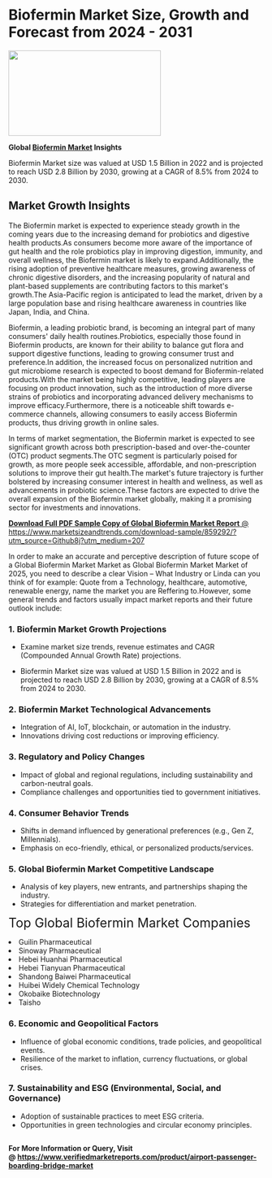 <H1>Biofermin Market Size, Growth and Forecast from 2024 - 2031</H1><img class="aligncenter size-medium wp-image-584254" src="https://thirdeyenews.in/wp-content/uploads/2024/09/Global-Market-Research-300x168.jpeg" alt="" width="300" height="168" /><p><strong>Global&nbsp;<a href="https://www.marketsizeandtrends.com/download-sample/859292/?utm_source=Github8j?utm_medium=207">Biofermin Market</a> Insights</strong></p><p>Biofermin Market size was valued at USD 1.5 Billion in 2022 and is projected to reach USD 2.8 Billion by 2030, growing at a CAGR of 8.5% from 2024 to 2030.</p><p><h2>Market Growth Insights</h2> <p>The Biofermin market is expected to experience steady growth in the coming years due to the increasing demand for probiotics and digestive health products.As consumers become more aware of the importance of gut health and the role probiotics play in improving digestion, immunity, and overall wellness, the Biofermin market is likely to expand.Additionally, the rising adoption of preventive healthcare measures, growing awareness of chronic digestive disorders, and the increasing popularity of natural and plant-based supplements are contributing factors to this market's growth.The Asia-Pacific region is anticipated to lead the market, driven by a large population base and rising healthcare awareness in countries like Japan, India, and China.</p> <p><a href="download_link"></a></p> <p>Biofermin, a leading probiotic brand, is becoming an integral part of many consumers' daily health routines.Probiotics, especially those found in Biofermin products, are known for their ability to balance gut flora and support digestive functions, leading to growing consumer trust and preference.In addition, the increased focus on personalized nutrition and gut microbiome research is expected to boost demand for Biofermin-related products.With the market being highly competitive, leading players are focusing on product innovation, such as the introduction of more diverse strains of probiotics and incorporating advanced delivery mechanisms to improve efficacy.Furthermore, there is a noticeable shift towards e-commerce channels, allowing consumers to easily access Biofermin products, thus driving growth in online sales.</p> <p>In terms of market segmentation, the Biofermin market is expected to see significant growth across both prescription-based and over-the-counter (OTC) product segments.The OTC segment is particularly poised for growth, as more people seek accessible, affordable, and non-prescription solutions to improve their gut health.The market's future trajectory is further bolstered by increasing consumer interest in health and wellness, as well as advancements in probiotic science.These factors are expected to drive the overall expansion of the Biofermin market globally, making it a promising sector for investments and innovations.</p> <p><a href="get_more_link"></p><p><span class=""><strong>Download Full PDF Sample Copy of Global Biofermin Market Report</strong> @ <a href="https://www.marketsizeandtrends.com/download-sample/859292/?utm_source=Github8j?utm_medium=207" target="_blank">https://www.marketsizeandtrends.com/download-sample/859292/?utm_source=Github8j?utm_medium=207</a></span></p><p>In order to make an accurate and perceptive description of future scope of a Global&nbsp;Biofermin Market Market as Global&nbsp;Biofermin Market Market of 2025, you need to describe a clear Vision &ndash; What Industry or Linda can you think of for example: Quote from a Technology, healthcare, automotive, renewable energy, name the market you are Reffering to.However, some general trends and factors usually impact market reports and their future outlook include:</p><h3>1.&nbsp;<strong>Biofermin Market Growth Projections</strong></h3><ul><li>Examine market size trends, revenue estimates and CAGR (Compounded Annual Growth Rate) projections.</li><li><p>Biofermin Market size was valued at USD 1.5 Billion in 2022 and is projected to reach USD 2.8 Billion by 2030, growing at a CAGR of 8.5% from 2024 to 2030.</p></li></ul><h3>2.&nbsp;<strong>Biofermin Market Technological Advancements</strong></h3><ul><li>Integration of AI, IoT, blockchain, or automation in the industry.</li><li>Innovations driving cost reductions or improving efficiency.</li></ul><h3>3.&nbsp;<strong>Regulatory and Policy Changes</strong></h3><ul><li>Impact of global and regional regulations, including sustainability and carbon-neutral goals.</li><li>Compliance challenges and opportunities tied to government initiatives.</li></ul><h3>4.&nbsp;<strong>Consumer Behavior Trends</strong></h3><ul><li>Shifts in demand influenced by generational preferences (e.g., Gen Z, Millennials).</li><li>Emphasis on eco-friendly, ethical, or personalized products/services.</li></ul><h3>5.&nbsp;<strong>Global Biofermin Market Competitive Landscape</strong></h3><ul><li>Analysis of key players, new entrants, and partnerships shaping the industry.</li><li>Strategies for differentiation and market penetration.</li></ul><p data-pm-slice="1 1 []"><span style="color: inherit; font-family: inherit; font-size: 25px;">Top Global Biofermin Market Companies</span></p><div class="" data-test-id=""><p><li>Guilin Pharmaceutical</li><li> Sinoway Pharmaceutical</li><li> Hebei Huanhai Pharmaceutical</li><li> Hebei Tianyuan Pharmaceutical</li><li> Shandong Baiwei Pharmaceutical</li><li> Huibei Widely Chemical Technology</li><li> Okobaike Biotechnology</li><li> Taisho</li></p></div><h3>6.&nbsp;<strong>Economic and Geopolitical Factors</strong></h3><ul><li>Influence of global economic conditions, trade policies, and geopolitical events.</li><li>Resilience of the market to inflation, currency fluctuations, or global crises.</li></ul><h3>7.&nbsp;<strong>Sustainability and ESG (Environmental, Social, and Governance)</strong></h3><ul><li>Adoption of sustainable practices to meet ESG criteria.</li><li>Opportunities in green technologies and circular economy principles.</li></ul><h2><strong style="font-size: 14px;">For More Information or Query, Visit @&nbsp;</strong><a style="background-color: #ffffff; font-size: 14px;" href="https://www.marketsizeandtrends.com/report/biofermin-market/" target="_blank">https://www.verifiedmarketreports.com/product/airport-passenger-boarding-bridge-market</a></h2>